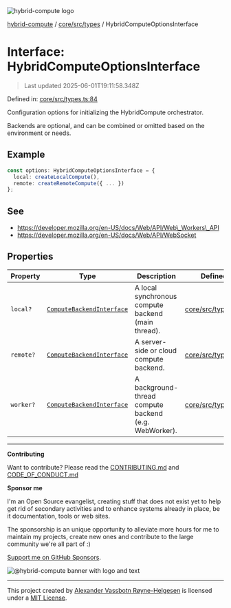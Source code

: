 <div><img alt="hybrid-compute logo" src="https://raw.githubusercontent.com/phun-ky/hybrid-compute/main/public/logo-hybrid-compute-horizontal-colored-package.svg?raw=true" style="max-height:32px;"/></div>

[hybrid-compute](../../../../README.md) / [core/src/types](../README.md) /
HybridComputeOptionsInterface

# Interface: HybridComputeOptionsInterface

> Last updated 2025-06-01T19:11:58.348Z

Defined in:
[core/src/types.ts:84](https://github.com/phun-ky/hybrid-compute/blob/main/packages/core/src/types.ts#L84)

Configuration options for initializing the HybridCompute orchestrator.

Backends are optional, and can be combined or omitted based on the environment
or needs.

## Example

```ts
const options: HybridComputeOptionsInterface = {
  local: createLocalCompute(),
  remote: createRemoteCompute({ ... })
};
```

## See

- https://developer.mozilla.org/en-US/docs/Web/API/Web\_Workers\_API
- https://developer.mozilla.org/en-US/docs/Web/API/WebSocket

## Properties

| Property                      | Type                                                    | Description                                           | Defined in                                                                                                 |
| ----------------------------- | ------------------------------------------------------- | ----------------------------------------------------- | ---------------------------------------------------------------------------------------------------------- |
| <a id="local"></a> `local?`   | [`ComputeBackendInterface`](ComputeBackendInterface.md) | A local synchronous compute backend (main thread).    | [core/src/types.ts:85](https://github.com/phun-ky/hybrid-compute/blob/main/packages/core/src/types.ts#L85) |
| <a id="remote"></a> `remote?` | [`ComputeBackendInterface`](ComputeBackendInterface.md) | A server-side or cloud compute backend.               | [core/src/types.ts:87](https://github.com/phun-ky/hybrid-compute/blob/main/packages/core/src/types.ts#L87) |
| <a id="worker"></a> `worker?` | [`ComputeBackendInterface`](ComputeBackendInterface.md) | A background-thread compute backend (e.g. WebWorker). | [core/src/types.ts:86](https://github.com/phun-ky/hybrid-compute/blob/main/packages/core/src/types.ts#L86) |

---

**Contributing**

Want to contribute? Please read the
[CONTRIBUTING.md](https://github.com/phun-ky/hybrid-compute/blob/main/CONTRIBUTING.md)
and
[CODE_OF_CONDUCT.md](https://github.com/phun-ky/hybrid-compute/blob/main/CODE_OF_CONDUCT.md)

**Sponsor me**

I'm an Open Source evangelist, creating stuff that does not exist yet to help
get rid of secondary activities and to enhance systems already in place, be it
documentation, tools or web sites.

The sponsorship is an unique opportunity to alleviate more hours for me to
maintain my projects, create new ones and contribute to the large community
we're all part of :)

[Support me on GitHub Sponsors](https://github.com/sponsors/phun-ky).

![@hybrid-compute banner with logo and text](https://github.com/phun-ky/speccer/blob/main/public/logo-banner.png?raw=true)

---

This project created by [Alexander Vassbotn Røyne-Helgesen](http://phun-ky.net)
is licensed under a [MIT License](https://choosealicense.com/licenses/mit/).
